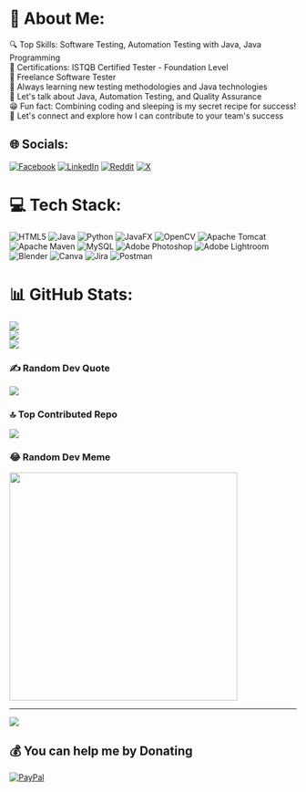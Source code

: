 # 💫 About Me:
🔍 Top Skills: Software Testing, Automation Testing with Java, Java Programming<br>📜 Certifications: ISTQB Certified Tester - Foundation Level<br>💼 Freelance Software Tester<br>🚀 Always learning new testing methodologies and Java technologies<br>💬 Let's talk about Java, Automation Testing, and Quality Assurance<br>😁 Fun fact: Combining coding and sleeping is my secret recipe for success!<br>🤝 Let's connect and explore how I can contribute to your team's success<br>


## 🌐 Socials:
[![Facebook](https://img.shields.io/badge/Facebook-%231877F2.svg?logo=Facebook&logoColor=white)](https://facebook.com/kavindu.dj) [![LinkedIn](https://img.shields.io/badge/LinkedIn-%230077B5.svg?logo=linkedin&logoColor=white)](https://linkedin.com/in/kavindu-d-jayasundara) [![Reddit](https://img.shields.io/badge/Reddit-%23FF4500.svg?logo=Reddit&logoColor=white)](https://reddit.com/user/KaviDJ) [![X](https://img.shields.io/badge/X-black.svg?logo=X&logoColor=white)](https://x.com/KaviDJ02) 

# 💻 Tech Stack:
![HTML5](https://img.shields.io/badge/html5-%23E34F26.svg?style=for-the-badge&logo=html5&logoColor=white) ![Java](https://img.shields.io/badge/java-%23ED8B00.svg?style=for-the-badge&logo=openjdk&logoColor=white) ![Python](https://img.shields.io/badge/python-3670A0?style=for-the-badge&logo=python&logoColor=ffdd54) ![JavaFX](https://img.shields.io/badge/javafx-%23FF0000.svg?style=for-the-badge&logo=javafx&logoColor=white) ![OpenCV](https://img.shields.io/badge/opencv-%23white.svg?style=for-the-badge&logo=opencv&logoColor=white) ![Apache Tomcat](https://img.shields.io/badge/apache%20tomcat-%23F8DC75.svg?style=for-the-badge&logo=apache-tomcat&logoColor=black) ![Apache Maven](https://img.shields.io/badge/Apache%20Maven-C71A36?style=for-the-badge&logo=Apache%20Maven&logoColor=white) ![MySQL](https://img.shields.io/badge/mysql-4479A1.svg?style=for-the-badge&logo=mysql&logoColor=white) ![Adobe Photoshop](https://img.shields.io/badge/adobe%20photoshop-%2331A8FF.svg?style=for-the-badge&logo=adobe%20photoshop&logoColor=white) ![Adobe Lightroom](https://img.shields.io/badge/Adobe%20Lightroom-31A8FF.svg?style=for-the-badge&logo=Adobe%20Lightroom&logoColor=white) ![Blender](https://img.shields.io/badge/blender-%23F5792A.svg?style=for-the-badge&logo=blender&logoColor=white) ![Canva](https://img.shields.io/badge/Canva-%2300C4CC.svg?style=for-the-badge&logo=Canva&logoColor=white) ![Jira](https://img.shields.io/badge/jira-%230A0FFF.svg?style=for-the-badge&logo=jira&logoColor=white) ![Postman](https://img.shields.io/badge/Postman-FF6C37?style=for-the-badge&logo=postman&logoColor=white)
# 📊 GitHub Stats:
![](https://github-readme-stats.vercel.app/api?username=KaviDJ02&theme=gotham&hide_border=false&include_all_commits=true&count_private=false)<br/>
![](https://github-readme-streak-stats.herokuapp.com/?user=KaviDJ02&theme=gotham&hide_border=false)<br/>
![](https://github-readme-stats.vercel.app/api/top-langs/?username=KaviDJ02&theme=gotham&hide_border=false&include_all_commits=true&count_private=false&layout=compact)

### ✍️ Random Dev Quote
![](https://quotes-github-readme.vercel.app/api?type=horizontal&theme=tokyonight)

### 🔝 Top Contributed Repo
![](https://github-contributor-stats.vercel.app/api?username=KaviDJ02&limit=5&theme=dark&combine_all_yearly_contributions=true)

### 😂 Random Dev Meme
<img src='https://memer-new.vercel.app/' style="height: 400px;"/>

---
[![](https://visitcount.itsvg.in/api?id=KaviDJ02&icon=5&color=0)](https://visitcount.itsvg.in)

  ## 💰 You can help me by Donating
  [![PayPal](https://img.shields.io/badge/PayPal-00457C?style=for-the-badge&logo=paypal&logoColor=white)](https://paypal.me/kavidj) 

  
<!-- Proudly created with GPRM ( https://gprm.itsvg.in ) -->
